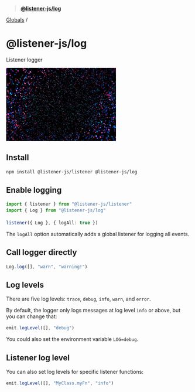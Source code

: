 > **[@listener-js/log](README.md)**

[Globals](globals.md) /

# @listener-js/log

Listener logger

![log](media/log.gif)

## Install

```bash
npm install @listener-js/listener @listener-js/log
```

## Enable logging

```ts
import { listener } from "@listener-js/listener"
import { Log } from "@listener-js/log"

listener({ Log }, { logAll: true })
```

The `logAll` option automatically adds a global listener for logging all events.

## Call logger directly

```ts
Log.log([], "warn", "warning!")
```

## Log levels

There are five log levels: `trace`, `debug`, `info`, `warn`, and `error`.

By default, the logger only logs messages at log level `info` or above, but you can change that:

```js
emit.logLevel([], "debug")
```

You could also set the environment variable `LOG=debug`.

## Listener log level

You can also set log levels for specific listener functions:

```js
emit.logLevel([], "MyClass.myFn", "info")
```